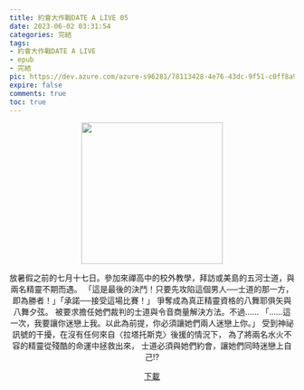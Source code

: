 ```yaml
---
title: 約會大作戰DATE A LIVE 05
date: 2023-06-02 03:31:54
categories: 完結
tags:
- 約會大作戰DATE A LIVE
- epub
- 完結
pic: https://dev.azure.com/azure-s96281/78113428-4e76-43dc-9f51-c0ff8a913055/_apis/git/repositories/a379171b-de46-4c10-9b0d-00da23959885/items?path=/Epub%20Cover/%E7%B4%84%E6%9C%83%E5%A4%A7%E4%BD%9C%E6%88%B0DATE%20A%20LIVE-05.jpg&versionDescriptor%5BversionOptions%5D=0&versionDescriptor%5BversionType%5D=0&versionDescriptor%5Bversion%5D=main&resolveLfs=true&%24format=octetStream&api-version=5.0
expire: false
comments: true
toc: true
---
```


<div style="text-align:center" class="kratos-post-content">

<img width="250px" src="https://dev.azure.com/azure-s96281/78113428-4e76-43dc-9f51-c0ff8a913055/_apis/git/repositories/a379171b-de46-4c10-9b0d-00da23959885/items?path=/Epub%20Cover/%E7%B4%84%E6%9C%83%E5%A4%A7%E4%BD%9C%E6%88%B0DATE%20A%20LIVE-05.jpg&versionDescriptor%5BversionOptions%5D=0&versionDescriptor%5BversionType%5D=0&versionDescriptor%5Bversion%5D=main&resolveLfs=true&%24format=octetStream&api-version=5.0">

<p>
放暑假之前的七月十七日。參加來禪高中的校外教學，拜訪或美島的五河士道，與兩名精靈不期而遇。
「這是最後的決鬥！只要先攻陷這個男人──士道的那一方，即為勝者！」「承諾──接受這場比賽！」
爭奪成為真正精靈資格的八舞耶俱矢與八舞夕弦。
被要求擔任她們裁判的士道與令音商量解決方法。不過……
「……這一次，我要讓你迷戀上我。以此為前提，你必須讓她們兩人迷戀上你。」
受到神祕訊號的干擾，在沒有任何來自〈拉塔托斯克〉後援的情況下，
為了將兩名水火不容的精靈從殘酷的命運中拯救出來，
士道必須與她們約會，讓她們同時迷戀上自己!?
</p>

<p>
<a href="https://epubdatabase.azurewebsites.net/EBOOKS/EPUB/完結/約會大作戰/本傳/DATE%20A%20LIVE%20%E7%B4%84%E6%9C%83%E5%A4%A7%E4%BD%9C%E6%88%B05%20%E6%9A%B4%E9%A2%A8%E8%80%85%E5%85%AB%E8%88%9E.epub?download=1">下載</a>
</p>

</div>
